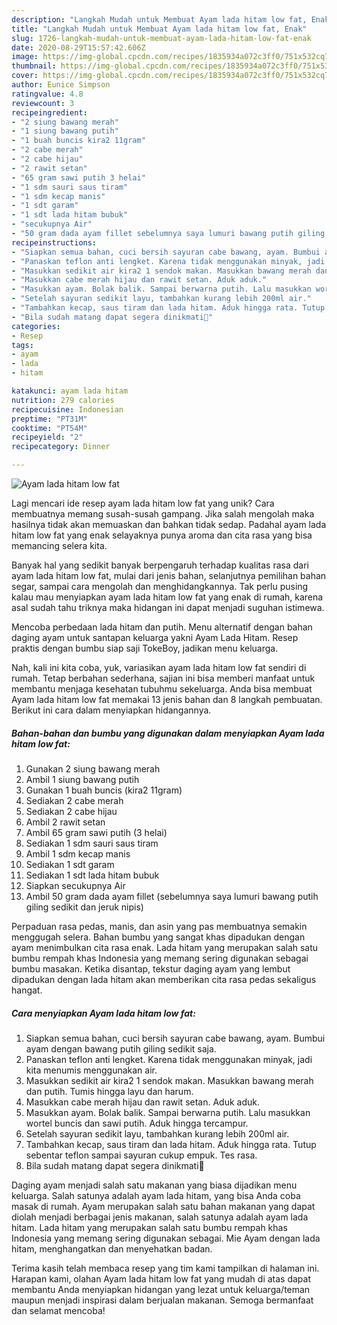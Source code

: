```yaml
---
description: "Langkah Mudah untuk Membuat Ayam lada hitam low fat, Enak"
title: "Langkah Mudah untuk Membuat Ayam lada hitam low fat, Enak"
slug: 1726-langkah-mudah-untuk-membuat-ayam-lada-hitam-low-fat-enak
date: 2020-08-29T15:57:42.606Z
image: https://img-global.cpcdn.com/recipes/1835934a072c3ff0/751x532cq70/ayam-lada-hitam-low-fat-foto-resep-utama.jpg
thumbnail: https://img-global.cpcdn.com/recipes/1835934a072c3ff0/751x532cq70/ayam-lada-hitam-low-fat-foto-resep-utama.jpg
cover: https://img-global.cpcdn.com/recipes/1835934a072c3ff0/751x532cq70/ayam-lada-hitam-low-fat-foto-resep-utama.jpg
author: Eunice Simpson
ratingvalue: 4.8
reviewcount: 3
recipeingredient:
- "2 siung bawang merah"
- "1 siung bawang putih"
- "1 buah buncis kira2 11gram"
- "2 cabe merah"
- "2 cabe hijau"
- "2 rawit setan"
- "65 gram sawi putih 3 helai"
- "1 sdm sauri saus tiram"
- "1 sdm kecap manis"
- "1 sdt garam"
- "1 sdt lada hitam bubuk"
- "secukupnya Air"
- "50 gram dada ayam fillet sebelumnya saya lumuri bawang putih giling sedikit dan jeruk nipis"
recipeinstructions:
- "Siapkan semua bahan, cuci bersih sayuran cabe bawang, ayam. Bumbui ayam dengan bawang putih giling sedikit saja."
- "Panaskan teflon anti lengket. Karena tidak menggunakan minyak, jadi kita menumis menggunakan air."
- "Masukkan sedikit air kira2 1 sendok makan. Masukkan bawang merah dan putih. Tumis hingga layu dan harum."
- "Masukkan cabe merah hijau dan rawit setan. Aduk aduk."
- "Masukkan ayam. Bolak balik. Sampai berwarna putih. Lalu masukkan wortel buncis dan sawi putih. Aduk hingga tercampur."
- "Setelah sayuran sedikit layu, tambahkan kurang lebih 200ml air."
- "Tambahkan kecap, saus tiram dan lada hitam. Aduk hingga rata. Tutup sebentar teflon sampai sayuran cukup empuk. Tes rasa."
- "Bila sudah matang dapat segera dinikmati🥰"
categories:
- Resep
tags:
- ayam
- lada
- hitam

katakunci: ayam lada hitam 
nutrition: 279 calories
recipecuisine: Indonesian
preptime: "PT31M"
cooktime: "PT54M"
recipeyield: "2"
recipecategory: Dinner

---
```



![Ayam lada hitam low fat](https://img-global.cpcdn.com/recipes/1835934a072c3ff0/751x532cq70/ayam-lada-hitam-low-fat-foto-resep-utama.jpg)

Lagi mencari ide resep ayam lada hitam low fat yang unik? Cara membuatnya memang susah-susah gampang. Jika salah mengolah maka hasilnya tidak akan memuaskan dan bahkan tidak sedap. Padahal ayam lada hitam low fat yang enak selayaknya punya aroma dan cita rasa yang bisa memancing selera kita.

Banyak hal yang sedikit banyak berpengaruh terhadap kualitas rasa dari ayam lada hitam low fat, mulai dari jenis bahan, selanjutnya pemilihan bahan segar, sampai cara mengolah dan menghidangkannya. Tak perlu pusing kalau mau menyiapkan ayam lada hitam low fat yang enak di rumah, karena asal sudah tahu triknya maka hidangan ini dapat menjadi suguhan istimewa.

Mencoba perbedaan lada hitam dan putih. Menu alternatif dengan bahan daging ayam untuk santapan keluarga yakni Ayam Lada Hitam. Resep praktis dengan bumbu siap saji TokeBoy, jadikan menu keluarga.


Nah, kali ini kita coba, yuk, variasikan ayam lada hitam low fat sendiri di rumah. Tetap berbahan sederhana, sajian ini bisa memberi manfaat untuk membantu menjaga kesehatan tubuhmu sekeluarga. Anda bisa membuat Ayam lada hitam low fat memakai 13 jenis bahan dan 8 langkah pembuatan. Berikut ini cara dalam menyiapkan hidangannya.

<!--inarticleads1-->

##### Bahan-bahan dan bumbu yang digunakan dalam menyiapkan Ayam lada hitam low fat:

1. Gunakan 2 siung bawang merah
1. Ambil 1 siung bawang putih
1. Gunakan 1 buah buncis (kira2 11gram)
1. Sediakan 2 cabe merah
1. Sediakan 2 cabe hijau
1. Ambil 2 rawit setan
1. Ambil 65 gram sawi putih (3 helai)
1. Sediakan 1 sdm sauri saus tiram
1. Ambil 1 sdm kecap manis
1. Sediakan 1 sdt garam
1. Sediakan 1 sdt lada hitam bubuk
1. Siapkan secukupnya Air
1. Ambil 50 gram dada ayam fillet (sebelumnya saya lumuri bawang putih giling sedikit dan jeruk nipis)


Perpaduan rasa pedas, manis, dan asin yang pas membuatnya semakin menggugah selera. Bahan bumbu yang sangat khas dipadukan dengan ayam menimbulkan cita rasa enak. Lada hitam yang merupakan salah satu bumbu rempah khas Indonesia yang memang sering digunakan sebagai bumbu masakan. Ketika disantap, tekstur daging ayam yang lembut dipadukan dengan lada hitam akan memberikan cita rasa pedas sekaligus hangat. 

<!--inarticleads2-->

##### Cara menyiapkan Ayam lada hitam low fat:

1. Siapkan semua bahan, cuci bersih sayuran cabe bawang, ayam. Bumbui ayam dengan bawang putih giling sedikit saja.
1. Panaskan teflon anti lengket. Karena tidak menggunakan minyak, jadi kita menumis menggunakan air.
1. Masukkan sedikit air kira2 1 sendok makan. Masukkan bawang merah dan putih. Tumis hingga layu dan harum.
1. Masukkan cabe merah hijau dan rawit setan. Aduk aduk.
1. Masukkan ayam. Bolak balik. Sampai berwarna putih. Lalu masukkan wortel buncis dan sawi putih. Aduk hingga tercampur.
1. Setelah sayuran sedikit layu, tambahkan kurang lebih 200ml air.
1. Tambahkan kecap, saus tiram dan lada hitam. Aduk hingga rata. Tutup sebentar teflon sampai sayuran cukup empuk. Tes rasa.
1. Bila sudah matang dapat segera dinikmati🥰


Daging ayam menjadi salah satu makanan yang biasa dijadikan menu keluarga. Salah satunya adalah ayam lada hitam, yang bisa Anda coba masak di rumah. Ayam merupakan salah satu bahan makanan yang dapat diolah menjadi berbagai jenis makanan, salah satunya adalah ayam lada hitam. Lada hitam yang merupakan salah satu bumbu rempah khas Indonesia yang memang sering digunakan sebagai. Mie Ayam dengan lada hitam, menghangatkan dan menyehatkan badan. 

Terima kasih telah membaca resep yang tim kami tampilkan di halaman ini. Harapan kami, olahan Ayam lada hitam low fat yang mudah di atas dapat membantu Anda menyiapkan hidangan yang lezat untuk keluarga/teman maupun menjadi inspirasi dalam berjualan makanan. Semoga bermanfaat dan selamat mencoba!
